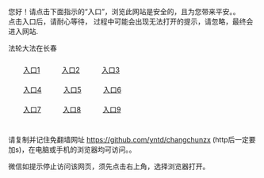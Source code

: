 您好！请点击下面指示的“入口”，浏览此网站是安全的，且为您带来平安。。 <br/>
点击入口后，请耐心等待， 过程中可能会出现无法打开的提示，请忽略，最终会进入网站. </br>

法轮大法在长春<br/>
<div style="padding:10px"><a style="margin:20px" target="_blank" href="https://d2l0vhlsbrojhc.cloudfront.net/2Qpsp?wqnlxcn" id="ccLink1" rel="nofollow">入口1</a> <a target="_blank" style="margin:20px" href="https://d2h3mw4itq025c.cloudfront.net/2Qpsp?lkslyp" id="ccLink2" rel="nofollow">入口2</a> <a style="margin:20px" target="_blank" href="https://d2felsiautcmjt.cloudfront.net/2Qpsp?kjlufxt" id="ccLink3" rel="nofollow">入口3</a></div>

<div style="padding:10px" ><a style="margin:20px" target="_blank" href="https://d2l0vhlsbrojhc.cloudfront.net/2Qpsp?wqnlxcn" id="ccLink4" rel="nofollow">入口4</a> <a style="margin:20px" href="https://d2h3mw4itq025c.cloudfront.net/2Qpsp?lkslyp" target="_blank" id="ccLink5" rel="nofollow">入口5</a> <a style="margin:20px" href="https://d2felsiautcmjt.cloudfront.net/2Qpsp?kjlufxt" target="_blank" id="ccLink6" rel="nofollow">入口6</a></div>

<div style="padding:10px"><a style="margin:20px" target="_blank" href="https://d2l0vhlsbrojhc.cloudfront.net/2Qpsp?wqnlxcn" id="ccLink7" rel="nofollow">入口7</a> <a style="margin:20px" href="https://d2h3mw4itq025c.cloudfront.net/2Qpsp?lkslyp" target="_blank" id="ccLink8" rel="nofollow">入口8</a> <a style="margin:20px" target="_blank" href="https://d2felsiautcmjt.cloudfront.net/2Qpsp?kjlufxt" id="ccLink9" rel="nofollow">入口9</a></div>

<br/>



请复制并记住免翻墙网址 https://github.com/yntd/changchunzx (http后一定要加s)，在电脑或手机的浏览器均可访问。。<br/>

微信如提示停止访问该网页，须先点击右上角，选择浏览器打开。
